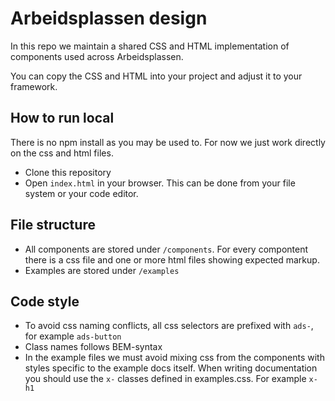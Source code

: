 # Arbeidsplassen design

In this repo we maintain a shared CSS and HTML implementation of components used across Arbeidsplassen.

You can copy the CSS and HTML into your project and adjust it to your framework.

## How to run local

There is no npm install as you may be used to. For now we just work directly on the css and html files.

- Clone this repository
- Open `index.html` in your browser. This can be done from your file system or your code editor.

## File structure

- All components are stored under `/components`. For every compontent there is a css file and one or more html files
  showing expected markup.
- Examples are stored under `/examples`

## Code style

- To avoid css naming conflicts, all css selectors are prefixed with
  `ads-`, for example `ads-button`
- Class names follows BEM-syntax
- In the example files we must avoid mixing css from the components with styles specific to the example docs itself.
  When writing documentation you should use the `x-` classes defined in examples.css. For example `x-h1`